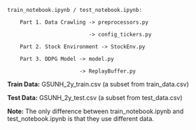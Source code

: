 ```
train_notebook.ipynb / test_notebook.ipynb:

    Part 1. Data Crawling -> preprocessors.py

                          -> config_tickers.py

    Part 2. Stock Environment -> StockEnv.py

    Part 3. DDPG Model -> model.py
                        
                       -> ReplayBuffer.py
```

**Train Data:** GSUNH_2y_train.csv (a subset from train_data.csv)

**Test Data:** GSUNH_2y_test.csv (a subset from test_data.csv)

**Note:** The only difference between train_notebook.ipynb and test_notebook.ipynb is that they use different data.

